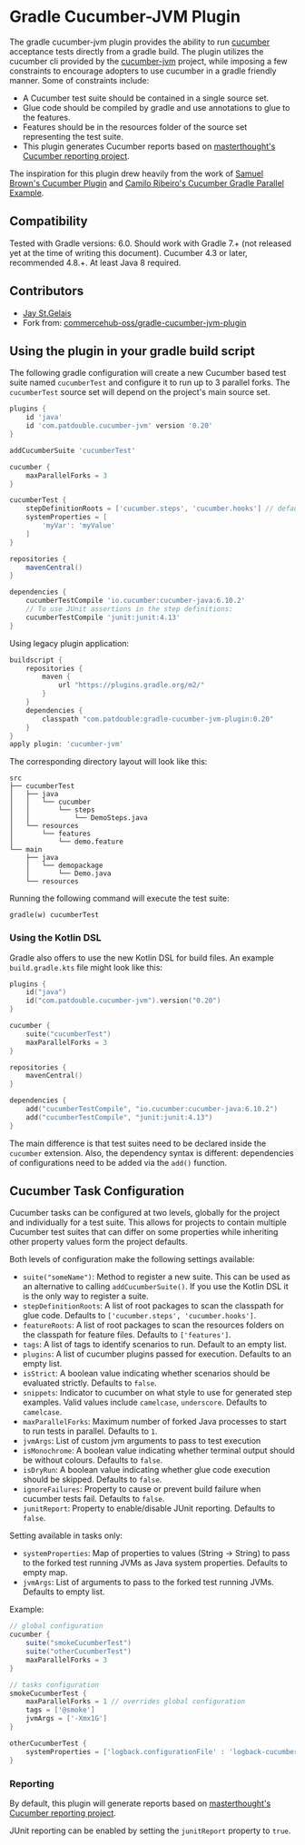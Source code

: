 # Gradle Cucumber-JVM Plugin

The gradle cucumber-jvm plugin provides the ability to run [cucumber](http://cucumber.io) acceptance tests directly
from a gradle build.  The plugin utilizes the cucumber cli provided by the [cucumber-jvm](https://github.com/cucumber/cucumber-jvm) 
project, while imposing a few constraints to encourage adopters to use cucumber in a gradle friendly manner. Some of
constraints include:

* A Cucumber test suite should be contained in a single source set.
* Glue code should be compiled by gradle and use annotations to glue to the features.
* Features should be in the resources folder of the source set representing the test suite.
* This plugin generates Cucumber reports based on [masterthought's Cucumber reporting project](https://github.com/masterthought/cucumber-reporting).

The inspiration for this plugin drew heavily from the work of 
[Samuel Brown's Cucumber Plugin](https://github.com/samueltbrown/gradle-cucumber-plugin) and 
[Camilo Ribeiro's Cucumber Gradle Parallel Example](https://github.com/camiloribeiro/cucumber-gradle-parallel).

## Compatibility

Tested with Gradle versions: 6.0. Should work with Gradle 7.+ (not released yet at the time of writing this document).
Cucumber 4.3 or later, recommended 4.8.+.
At least Java 8 required.

## Contributors

 * [Jay St.Gelais](http://github.com/JayStGelais)
 * Fork from: [commercehub-oss/gradle-cucumber-jvm-plugin](https://github.com/commercehub-oss/gradle-cucumber-jvm-plugin)

## Using the plugin in your gradle build script

The following gradle configuration will create a new Cucumber based test suite named `cucumberTest` and configure it 
to run up to 3 parallel forks. The `cucumberTest` source set will depend on the project's main source set.

```groovy
plugins {
    id 'java'
    id 'com.patdouble.cucumber-jvm' version '0.20'
}

addCucumberSuite 'cucumberTest'

cucumber {
    maxParallelForks = 3
}

cucumberTest {
    stepDefinitionRoots = ['cucumber.steps', 'cucumber.hooks'] // default
    systemProperties = [
        'myVar': 'myValue'
    ]
}

repositories {
    mavenCentral()
}

dependencies {
    cucumberTestCompile 'io.cucumber:cucumber-java:6.10.2'
    // To use JUnit assertions in the step definitions:
    cucumberTestCompile 'junit:junit:4.13'
}
```

Using legacy plugin application:
```groovy
buildscript {
    repositories {
        maven {
            url "https://plugins.gradle.org/m2/"
        }
    }
    dependencies {
        classpath "com.patdouble:gradle-cucumber-jvm-plugin:0.20"
    }
}
apply plugin: 'cucumber-jvm'
```

The corresponding directory layout will look like this:
```
src
├── cucumberTest
│   ├── java
│   │   └── cucumber
│   │       └── steps
│   │           └── DemoSteps.java
│   └── resources
│       └── features
│           └── demo.feature
└── main
    ├── java
    │   └── demopackage
    │       └── Demo.java
    └── resources
```

Running the following command will execute the test suite:

    gradle(w) cucumberTest

### Using the Kotlin DSL

Gradle also offers to use the new Kotlin DSL for build files.
An example `build.gradle.kts` file might look like this:

```kotlin
plugins {
    id("java")
    id("com.patdouble.cucumber-jvm").version("0.20")
}

cucumber {
    suite("cucumberTest")
    maxParallelForks = 3
}

repositories {
    mavenCentral()
}

dependencies {
    add("cucumberTestCompile", "io.cucumber:cucumber-java:6.10.2")
    add("cucumberTestCompile", "junit:junit:4.13")
}
```

The main difference is that test suites need to be declared
inside the `cucumber` extension. Also, the dependency syntax
is different: dependencies of configurations need to be added
via the `add()` function.

## Cucumber Task Configuration

Cucumber tasks can be configured at two levels, globally for the project and individually for a test suite. This allows
for projects to contain multiple Cucumber test suites that can differ on some properties while inheriting other
property values form the project defaults.
 
Both levels of configuration make the following settings available:
* `suite("someName")`: Method to register a new suite. This can be used as an alternative to calling `addCucumberSuite()`. If you use the Kotlin DSL it is the only way to register a suite.
* `stepDefinitionRoots`: A list of root packages to scan the classpath for glue code. Defaults to `['cucumber.steps', 'cucumber.hooks']`.
* `featureRoots`: A list of root packages to scan the resources folders on the classpath for feature files. Defaults to `['features']`.
* `tags`: A list of tags to identify scenarios to run. Default to an empty list.
* `plugins`: A list of cucumber plugins passed for execution. Defaults to an empty list.
* `isStrict`: A boolean value indicating whether scenarios should be evaluated strictly. Defaults to `false`.
* `snippets`: Indicator to cucumber on what style to use for generated step examples. Valid values include `camelcase`, `underscore`. Defaults to `camelcase`.
* `maxParallelForks`: Maximum number of forked Java processes to start to run tests in parallel. Defaults to `1`.
* `jvmArgs`: List of custom jvm arguments to pass to test execution
* `isMonochrome`: A boolean value indicating whether terminal output should be without colours. Defaults to `false`.
* `isDryRun`: A boolean value indicating whether glue code execution should be skipped. Defaults to `false`.
* `ignoreFailures`: Property to cause or prevent build failure when cucumber tests fail. Defaults to `false`.
* `junitReport`: Property to enable/disable JUnit reporting. Defaults to `false`.

Setting available in tasks only:
* `systemProperties`: Map of properties to values (String → String) to pass to the forked test running JVMs as Java system properties. Defaults to empty map.
* `jvmArgs`: List of arguments to pass to the forked test running JVMs. Defaults to empty list.

Example:
```groovy
// global configuration
cucumber {
    suite("smokeCucumberTest")
    suite("otherCucumberTest")
    maxParallelForks = 3
}

// tasks configuration
smokeCucumberTest {
    maxParallelForks = 1 // overrides global configuration
    tags = ['@smoke']
    jvmArgs = ['-Xmx1G']
}

otherCucumberTest {
    systemProperties = ['logback.configurationFile' : 'logback-cucumber.xml']
}
```

### Reporting

By default, this plugin will generate reports based on [masterthought's Cucumber reporting project](https://github.com/masterthought/cucumber-reporting). 

JUnit reporting can be enabled by setting the `junitReport` property to `true`. 
